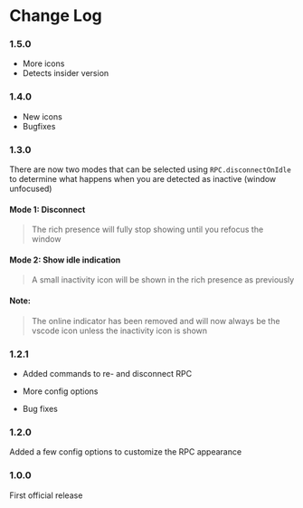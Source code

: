 # Change Log

### 1.5.0
- More icons
- Detects insider version

### 1.4.0
- New icons
- Bugfixes

### 1.3.0

There are now two modes that can be selected using `RPC.disconnectOnIdle` to determine what happens when you are detected as inactive (window unfocused)

#### Mode 1: Disconnect
> The rich presence will fully stop showing until you refocus the window

#### Mode 2: Show idle indication
> A small inactivity icon will be shown in the rich presence as previously

#### Note:
> The online indicator has been removed and will now always be the vscode icon unless the inactivity icon is shown

### 1.2.1

- Added commands to re- and disconnect RPC

- More config options

- Bug fixes

### 1.2.0

Added a few config options to customize the RPC appearance

### 1.0.0

First official release
